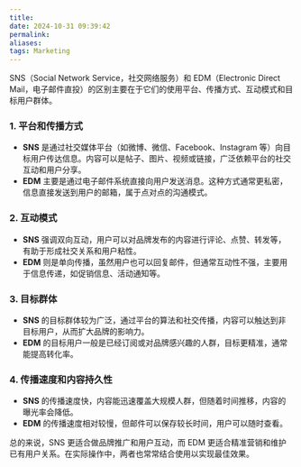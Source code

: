 ```yaml
---
title: 
date: 2024-10-31 09:39:42
permalink: 
aliases: 
tags: Marketing
---
```


SNS（Social Network Service，社交网络服务）和 EDM（Electronic Direct Mail，电子邮件直投）的区别主要在于它们的使用平台、传播方式、互动模式和目标用户群体。

### 1. 平台和传播方式

- **SNS** 是通过社交媒体平台（如微博、微信、Facebook、Instagram 等）向目标用户传达信息。内容可以是帖子、图片、视频或链接，广泛依赖平台的社交互动和用户分享。
- **EDM** 主要是通过电子邮件系统直接向用户发送消息。这种方式通常更私密，信息直接发送到用户的邮箱，属于点对点的沟通模式。

### 2. 互动模式

- **SNS** 强调双向互动，用户可以对品牌发布的内容进行评论、点赞、转发等，有助于形成社交关系和用户粘性。
- **EDM** 则是单向传播，虽然用户也可以回复邮件，但通常互动性不强，主要用于信息传递，如促销信息、活动通知等。

### 3. 目标群体

- **SNS** 的目标群体较为广泛，通过平台的算法和社交传播，内容可以触达到非目标用户，从而扩大品牌的影响力。
- **EDM** 的目标用户一般是已经订阅或对品牌感兴趣的人群，目标更精准，通常能提高转化率。

### 4. 传播速度和内容持久性

- **SNS** 的传播速度快，内容能迅速覆盖大规模人群，但随着时间推移，内容的曝光率会降低。
- **EDM** 的传播速度相对较慢，但邮件可以保存较长时间，用户可以随时查看。

总的来说，SNS 更适合做品牌推广和用户互动，而 EDM 更适合精准营销和维护已有用户关系。在实际操作中，两者也常常结合使用以实现最佳效果。
